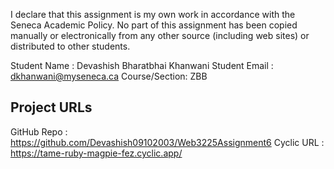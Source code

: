 I declare that this assignment is my own work in accordance with the Seneca Academic Policy.
No part of this assignment has been copied manually or electronically from any other source
(including web sites) or distributed to other students.

Student Name  : Devashish Bharatbhai Khanwani
Student Email : dkhanwani@myseneca.ca 
Course/Section: ZBB

## Project URLs
GitHub Repo   : https://github.com/Devashish09102003/Web3225Assignment6
Cyclic URL    : https://tame-ruby-magpie-fez.cyclic.app/ 